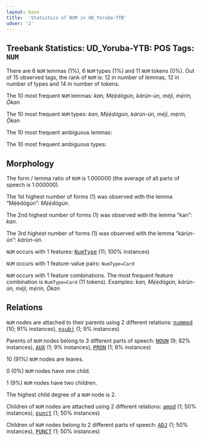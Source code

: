 ```yaml
---
layout: base
title:  'Statistics of NUM in UD_Yoruba-YTB'
udver: '2'
---
```


## Treebank Statistics: UD_Yoruba-YTB: POS Tags: `NUM`

There are 6 `NUM` lemmas (1%), 6 `NUM` types (1%) and 11 `NUM` tokens (0%).
Out of 15 observed tags, the rank of `NUM` is: 12 in number of lemmas, 12 in number of types and 14 in number of tokens.

The 10 most frequent `NUM` lemmas: <em>kan, Mẹ́ẹ̀dógún, kárùn-ún, méjì, mẹ́rin, Ọ̀kan</em>

The 10 most frequent `NUM` types:  <em>kan, Mẹ́ẹ̀dógún, kárùn-ún, méjì, mẹ́rin, Ọ̀kan</em>

The 10 most frequent ambiguous lemmas: 

The 10 most frequent ambiguous types:  



## Morphology

The form / lemma ratio of `NUM` is 1.000000 (the average of all parts of speech is 1.000000).

The 1st highest number of forms (1) was observed with the lemma “Mẹ́ẹ̀dógún”: <em>Mẹ́ẹ̀dógún</em>.

The 2nd highest number of forms (1) was observed with the lemma “kan”: <em>kan</em>.

The 3rd highest number of forms (1) was observed with the lemma “kárùn-ún”: <em>kárùn-ún</em>.

`NUM` occurs with 1 features: <tt><a href="yo_ytb-feat-NumType.html">NumType</a></tt> (11; 100% instances)

`NUM` occurs with 1 feature-value pairs: `NumType=Card`

`NUM` occurs with 1 feature combinations.
The most frequent feature combination is `NumType=Card` (11 tokens).
Examples: <em>kan, Mẹ́ẹ̀dógún, kárùn-ún, méjì, mẹ́rin, Ọ̀kan</em>


## Relations

`NUM` nodes are attached to their parents using 2 different relations: <tt><a href="yo_ytb-dep-nummod.html">nummod</a></tt> (10; 91% instances), <tt><a href="yo_ytb-dep-nsubj.html">nsubj</a></tt> (1; 9% instances)

Parents of `NUM` nodes belong to 3 different parts of speech: <tt><a href="yo_ytb-pos-NOUN.html">NOUN</a></tt> (9; 82% instances), <tt><a href="yo_ytb-pos-AUX.html">AUX</a></tt> (1; 9% instances), <tt><a href="yo_ytb-pos-PRON.html">PRON</a></tt> (1; 9% instances)

10 (91%) `NUM` nodes are leaves.

0 (0%) `NUM` nodes have one child.

1 (9%) `NUM` nodes have two children.

The highest child degree of a `NUM` node is 2.

Children of `NUM` nodes are attached using 2 different relations: <tt><a href="yo_ytb-dep-amod.html">amod</a></tt> (1; 50% instances), <tt><a href="yo_ytb-dep-punct.html">punct</a></tt> (1; 50% instances)

Children of `NUM` nodes belong to 2 different parts of speech: <tt><a href="yo_ytb-pos-ADJ.html">ADJ</a></tt> (1; 50% instances), <tt><a href="yo_ytb-pos-PUNCT.html">PUNCT</a></tt> (1; 50% instances)


